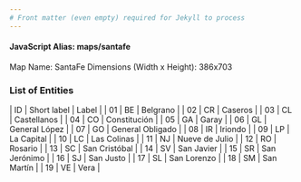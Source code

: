 ```yaml
---
# Front matter (even empty) required for Jekyll to process
---
```


#### JavaScript Alias: maps/santafe

Map Name: SantaFe
Dimensions (Width x Height): 386x703

### List of Entities

| ID  | Short label | Label               |
| 01  | BE          | Belgrano            |
| 02  | CR          | Caseros             |
| 03  | CL          | Castellanos         |
| 04  | CO          | Constitución        |
| 05  | GA          | Garay               |
| 06  | GL          | General López       |
| 07  | GO          | General Obligado    |
| 08  | IR          | Iriondo             |
| 09  | LP          | La Capital          |
| 10  | LC          | Las Colinas         |
| 11  | NJ          | Nueve de Julio      |
| 12  | RO          | Rosario             |
| 13  | SC          | San Cristóbal       |
| 14  | SV          | San Javier          |
| 15  | SR          | San Jerónimo        |
| 16  | SJ          | San Justo           |
| 17  | SL          | San Lorenzo         |
| 18  | SM          | San Martín          |
| 19  | VE          | Vera                |
